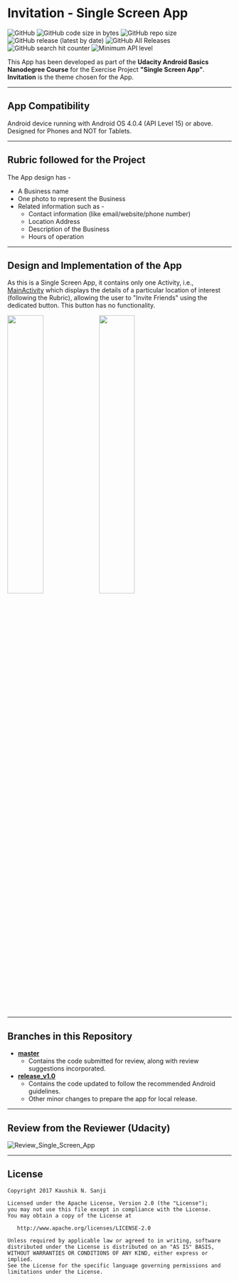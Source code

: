 # Invitation - Single Screen App

![GitHub](https://img.shields.io/github/license/kaushiknsanji/Invitation_Udacity_Project)  ![GitHub code size in bytes](https://img.shields.io/github/languages/code-size/kaushiknsanji/Invitation_Udacity_Project)  ![GitHub repo size](https://img.shields.io/github/repo-size/kaushiknsanji/Invitation_Udacity_Project)
![GitHub release (latest by date)](https://img.shields.io/github/v/release/kaushiknsanji/Invitation_Udacity_Project)  ![GitHub All Releases](https://img.shields.io/github/downloads/kaushiknsanji/Invitation_Udacity_Project/total) ![GitHub search hit counter](https://img.shields.io/github/search/kaushiknsanji/Invitation_Udacity_Project/Single%20Screen%20App) ![Minimum API level](https://img.shields.io/badge/API-15-yellow)

This App has been developed as part of the **Udacity Android Basics Nanodegree Course** for the Exercise Project **"Single Screen App"**. **Invitation** is the theme chosen for the App.

---

## App Compatibility

Android device running with Android OS 4.0.4 (API Level 15) or above. Designed for Phones and NOT for Tablets.

---

## Rubric followed for the Project

The App design has -
* A Business name
* One photo to represent the Business
* Related information such as -
	* Contact information (like email/website/phone number)
	* Location Address
	* Description of the Business
	* Hours of operation

---

## Design and Implementation of the App

As this is a Single Screen App, it contains only one Activity, i.e., [MainActivity](/app/src/main/java/com/example/kaushiknsanji/invitation/MainActivity.java) which displays the details of a particular location of interest (following the Rubric), allowing the user to "Invite Friends" using the dedicated button. This button has no functionality. 

<img src="https://user-images.githubusercontent.com/26028981/65308112-fdc34e00-dba6-11e9-9756-f7aca785076c.png" width="40%"/>  <img src="https://user-images.githubusercontent.com/26028981/65308124-02880200-dba7-11e9-8899-45b116a1f0b0.png" width="40%"/>

---

## Branches in this Repository

* **[master](https://github.com/kaushiknsanji/Invitation_Udacity_Project/tree/master)**
	* Contains the code submitted for review, along with review suggestions incorporated.
* **[release_v1.0](https://github.com/kaushiknsanji/Invitation_Udacity_Project/tree/release_v1.0)**
	* Contains the code updated to follow the recommended Android guidelines.
	* Other minor changes to prepare the app for local release. 

---

## Review from the Reviewer (Udacity)

![Review_Single_Screen_App](https://user-images.githubusercontent.com/26028981/65308168-19c6ef80-dba7-11e9-9d37-0d6c4d878d86.PNG)

---

## License

```
Copyright 2017 Kaushik N. Sanji

Licensed under the Apache License, Version 2.0 (the "License"); 
you may not use this file except in compliance with the License. 
You may obtain a copy of the License at

   http://www.apache.org/licenses/LICENSE-2.0
   
Unless required by applicable law or agreed to in writing, software
distributed under the License is distributed on an "AS IS" BASIS,
WITHOUT WARRANTIES OR CONDITIONS OF ANY KIND, either express or implied.
See the License for the specific language governing permissions and
limitations under the License.
```

